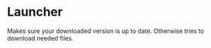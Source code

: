 Launcher
=================
Makes sure your downloaded version is up to date.
Otherwise tries to download needed files.